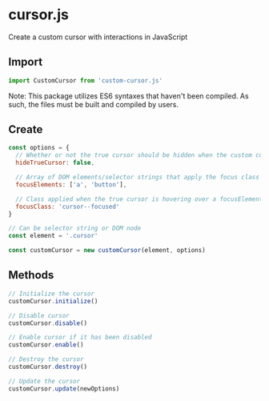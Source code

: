 # cursor.js
Create a custom cursor with interactions in JavaScript

## Import  
``` js
import CustomCursor from 'custom-cursor.js'
```
Note: This package utilizes ES6 syntaxes that haven't been compiled. As such, the files must be built and compiled by users.


## Create
``` js
const options = {
  // Whether or not the true cursor should be hidden when the custom cursor is initialized
  hideTrueCursor: false,

  // Array of DOM elements/selector strings that apply the focus class on hover
  focusElements: ['a', 'button'],

  // Class applied when the true cursor is hovering over a focusElement
  focusClass: 'cursor--focused'
}

// Can be selector string or DOM node
const element = '.cursor'

const customCursor = new customCursor(element, options)
```

## Methods
``` js
// Initialize the cursor
customCursor.initialize()

// Disable cursor
customCursor.disable()

// Enable cursor if it has been disabled
customCursor.enable()

// Destroy the cursor
customCursor.destroy()

// Update the cursor
customCursor.update(newOptions)
```
